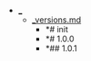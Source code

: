 - <a href = "F:\Node_projects\Node_Way\Jobs\FuncStandarts\_\cat._\dir._.md">_</a>
    - <a href = "F:\Node_projects\Node_Way\Jobs\FuncStandarts\_\_versions.md">_versions.md</a>
        - *# init 
        - *# 1.0.0
        - *## 1.0.1
